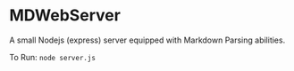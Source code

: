 # MDWebServer
A small Nodejs (express) server equipped with Markdown Parsing abilities.

To Run: ```node server.js```